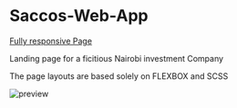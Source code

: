 # Saccos-Web-App

[Fully responsive Page](https://zadok-kinara.github.io/Saccos-Web-App/)

Landing page for a ficitious Nairobi investment Company

The page layouts are based solely on FLEXBOX and SCSS

![preview](https://github.com/zadok-kinara/Saccos-Web-App/blob/master/img/Screenshot_2019-10-29%20Nairobi%20Saccos.png) 

